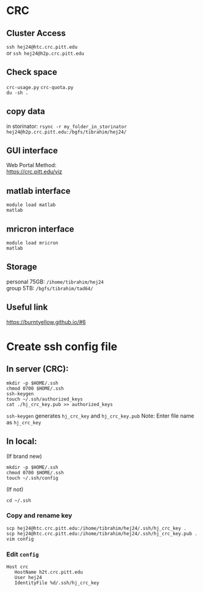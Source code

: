 # CRC
## Cluster Access 
`ssh hej24@htc.crc.pitt.edu`  
or `ssh hej24@h2p.crc.pitt.edu`

## Check space
`crc-usage.py` 
`crc-quota.py`  
`du -sh .`

## copy data
in storinator:
`rsync -r my_folder_in_storinator hej24@h2p.crc.pitt.edu:/bgfs/tibrahim/hej24/`

## GUI interface
Web Portal Method:  
https://crc.pitt.edu/viz

## matlab interface
`module load matlab`  
`matlab`

## mricron interface
`module load mricron`  
`matlab`

## Storage
personal 75GB: `/ihome/tibrahim/hej24`  
group 5TB: `/bgfs/tibrahim/tad64/`



## Useful link
https://burntyellow.github.io/#6 


# Create ssh config file

## In server (CRC): 
```
mkdir -p $HOME/.ssh 
chmod 0700 $HOME/.ssh
ssh-keygen
touch ~/.ssh/authorized_keys
cat ./hj_crc_key.pub >> authorized_keys 
```

`ssh-keygen` generates `hj_crc_key` and `hj_crc_key.pub`
Note: Enter file name as `hj_crc_key`


## In local: 
(If brand new)
```
mkdir -p $HOME/.ssh 
chmod 0700 $HOME/.ssh
touch ~/.ssh/config
```

(If not)
```
cd ~/.ssh
``` 

### Copy and rename key
```
scp hej24@htc.crc.pitt.edu:/ihome/tibrahim/hej24/.ssh/hj_crc_key . 
scp hej24@htc.crc.pitt.edu:/ihome/tibrahim/hej24/.ssh/hj_crc_key.pub . 
vim config 
```
### Edit `config`
```
Host crc
   HostName h2t.crc.pitt.edu
   User hej24
   IdentityFile %d/.ssh/hj_crc_key
```
